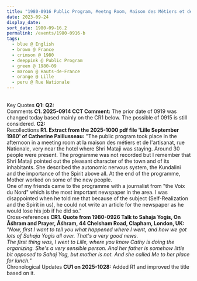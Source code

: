 ```yaml
---
title: "1980-0916 Public Program, Meetng Room, Maison des Métiers et de l'Artisanat, Rue Nationale, Lille, Hauts-de-France, France"
date: 2023-09-24
display_date: 
sort_date: 1980-09-16.2
permalink: /events/1980-0916-b
tags:
  - blue @ English
  - brown @ France
  - crimson @ 1980
  - deeppink @ Public Program
  - green @ 1980-09
  - maroon @ Hauts-de-France
  - orange @ Lille
  - peru @ Rue Nationale
---
```


<br>

<wave-list>
  <list-title color="DarkSeaGreen" width="55">Key Quotes</list-title>
  <list-item color="BlanchedAlmond" width="280"><b>Q1:</b> <i></i></list-item>
  <list-item color="Lavender" width="280"><b>Q2:</b> <i></i></list-item>
</wave-list>

<br>

<wave-list>
  <list-title color="DarkSeaGreen" width="55">Comments</list-title>
  <list-item color="BlanchedAlmond" width="280"><b>C1. 2025-0914 CCT Comment:</b> The prior date of 0919 was changed today based mainly on the CR1 below. The possible of 0915 is still considered.</list-item>
  <list-item color="Lavender" width="280"><b>C2:</b> <i></i></list-item>
</wave-list>

<br>

<wave-list>
  <list-title color="DarkSeaGreen" width="65"> Recollections</list-title>
  <list-item color="BlanchedAlmond" width="280"><b>R1. Extract from the 2025-1000 pdf file 'Lille September 1980' of Catherine Paillusseau:</b> "The public program took place in the afternoon in a meeting room at la maison des métiers et de l'artisanat, rue Nationale, very near the hotel where Shri Mataji was staying. Around 30 people were present. The programme was not recorded but I remember that Shri Mataji pointed out the pleasant character of the town and of its inhabitants. She described the autonomic nervous system, the Kundalini and the importance of the Spirit above all. At the end of the programme, Mother worked on some of the new people.<br>
One of my friends came to the programme with a journalist from "the Voix du Nord" which is the most important newspaper in the area. I was disappointed when he told me that because of the subject (Self-Realization and the Spirit in us), he could not write an article for the newspaper as he would lose his job if he did so."</list-item>    
</wave-list>

<br>

<wave-list>
  <list-title color="DarkSeaGreen" width="80">Cross-references</list-title>
  <list-item color="BlanchedAlmond" width="280"><b>CR1. Quote from 1980-0926 Talk to Sahaja Yogis, On Āśhram and Prayer, Āśhram, 44 Chelsham Road, Clapham, London, UK:</b> <i>"Now, first I want to tell you what happened where I went, and how we got lots of Sahaja Yogis all over. That's a very good news.<br>
The first thing was, I went to Lille, where you know Cathy is doing the organizing. She's a very sensible person. And her father is somehow little bit opposed to Sahaj Yog, but mother is not. And she called Me to her place for lunch."</i></list-item>
</wave-list>

<br>

<wave-list>
  <list-title color="DarkSeaGreen" width="110">Chronological Updates</list-title>
  <list-item color="BlanchedAlmond"  width="280"><b>CU1 on 2025-1028:</b> Added R1 and improved the title based on it.</list-item>
</wave-list>